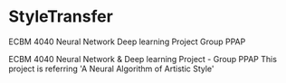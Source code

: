 # StyleTransfer
ECBM 4040 Neural Network
Deep learning Project
Group PPAP




ECBM 4040 Neural Network &amp; 
Deep learning Project - Group PPAP
This project is referring 'A Neural Algorithm of Artistic Style'

